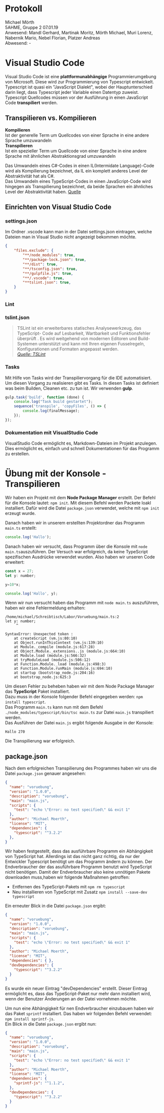 # Protokoll
Michael Mörth  
5AHME, Gruppe 2 
07.01.19  
Anwesend: Mandl Gerhard, Martinak Moritz, Mörth Michael, Muri Lorenz, Nabernik Mario, Nebel Florian, Platzer Andreas  
Abwesend: -

# Visual Studio Code
Visual Studio Code ist eine **plattformunabhängige** Programmierumgebung von Microsoft. Diese wird zur Programmierung von Typescript entwickelt. Typescript ist quasi ein "JavaScript Dialekt", wobei der Hauptunterschied darin liegt, dass Typescript jeder Variable einen Datentyp zuweist.  
Typescript Quellcodes müssen vor der Ausführung in einen JavaScript Code **transpiliert** werden.

## Transpilieren vs. Kompilieren
**Kompilieren**  
Ist der generelle Term um Quellcodes von einer Sprache in eine andere Sprache umzuwandeln  
**Transpilieren**  
Ist ein spezieller Term um Quellcode von einer Sprache in eine andere Sprache mit ähnlichen Abstraktionsgrad umzuwandeln  

Das Umwandeln eines C#-Codes in einen IL(Intermidate Language)-Code wird als Kompilierung bezeichnet, da IL ein komplett anderes Level der Abstraktivität hat als C#.  
Das Umwandeln eines TypeScript-Codes in einen JavaScript-Code wird hingegen als Transpilierung bezeichnet, da beide Sprachen ein ähnliches Level der Abstraktivität haben.
[Quelle](https://www.stevefenton.co.uk/2012/11/compiling-vs-transpiling/)

## Einrichten von Visual Studio Code
### settings.json
Im Ordner .vscode kann man in der Datei settings.json eintragen, welche Dateien man in Visual Studio nicht angezeigt bekommen möchte.
```json
{
	"files.exclude": {
		"**/node_modules": true,
		"**/package-lock.json": true,
		"**/dist": true,
		"**/tsconfig.json": true,
		"**/gulpfile.js": true,
		"**/.vscode": true,
		"**tslint.json": true,
	}
}
```
### Lint
### tslint.json
> TSLint ist ein erweiterbares statisches Analysewerkzeug, das TypeScript- Code auf Lesbarkeit, Wartbarkeit und Funktionsfehler überprüft . Es wird weitgehend von modernen Editoren und Build-Systemen unterstützt und kann mit Ihren eigenen Fusselregeln, Konfigurationen und Formaten angepasst werden.  
*[Quelle: TSLint](https://palantir.github.io/tslint/)*

### Tasks
Mit Hilfe von Tasks wird der Transpiliervorgang für die IDE automatisiert. Um diesen Vorgang zu realisieren gibt es Tasks. In diesen Tasks ist definiert was beim Builden, Cleanen etc. zu tun ist. Wir verwenden **gulp**.
```js
gulp.task('build', function (done) {
    console.log("Task build gestartet");
    sequence('transpile', 'copyFiles', () => {
        console.log(finalMessage);
    });
});
```

### Dokumentation mit VisualStudio Code
VisualStudio Code ermöglicht es, Markdown-Dateien im Projekt anzulegen. Dies ermöglicht es, einfach und schnell Dokumentationen für das Programm zu erstellen.

# Übung mit der Konsole - Transpilieren
Wir haben ein Projekt mit dem **Node Package Manager** erstellt. Der Befehl für die Konsole lautet: `npm init`. Mit diesem Befehl werden Packete loakl installiert. Dafür wird die Datei `package.json` verwendet, welche mit `npm init` erzeugt wurde.


Danach haben wir in unserem erstellten Projektordner das Programm `main.ts` erstellt:  
```js
console.log('Hallo');
```  

Danach haben wir versucht, dass Programm über die Konsole mit `node main.ts`auszuführen. Der Versuch war erfolgreich, da keine TypeScript spezifischen Ausdrücke verwendet wurden. Also haben wir unseren Code erweitert:

```js
const x = 27;
let y: number;

y=10*x;

console.log('Hallo', y);
```  

Wenn wir nun versucht haben das Programm mit `node main.ts` auszuführen, haben wir eine Fehlermeldung erhalten:
```
/home/michael/Schreibtisch/Labor/Voruebung/main.ts:2
let y: number;
     ^

SyntaxError: Unexpected token :
    at createScript (vm.js:80:10)
    at Object.runInThisContext (vm.js:139:10)
    at Module._compile (module.js:617:28)
    at Object.Module._extensions..js (module.js:664:10)
    at Module.load (module.js:566:32)
    at tryModuleLoad (module.js:506:12)
    at Function.Module._load (module.js:498:3)
    at Function.Module.runMain (module.js:694:10)
    at startup (bootstrap_node.js:204:16)
    at bootstrap_node.js:625:3
```

Um diesen Fehler zu beheben haben wir mit dem Node Package Manager das **TypeScript** Paket installiert.  
Dazu muss in der Konsole folgender Befehl eingegeben werden: `npm install typescript`.  
Das Programm `main.ts` kann nun mit dem Befehl `./node_modules/typescript/bin/tsc main.ts` zur Datei `main.js` transpiliert werden.  
Das Ausführen der Datei `main.js` ergibt folgende Ausgabe in der Konsole:
```
Hallo 270
```
Die Transpilierung war erfolgreich.

## package.json
Nach dem erfolgreichen Transpilierung des Programmes haben wir uns die Datei `package.json` genauer angesehen:
```json
{
  "name": "voruebung",
  "version": "1.0.0",
  "description": "voruebung",
  "main": "main.js",
  "scripts": {
    "test": "echo \"Error: no test specified\" && exit 1"
  },
  "author": "Michael Moerth",
  "license": "MIT",
  "dependencies": {
    "typescript": "^3.2.2"
  },
}
```
Wir haben festgestellt, dass das ausführbare Programm ein Abhängigkeit von TypeScript hat. Allerdings ist das nicht ganz richtig, da nur der Entwickler Typescript benötigt um das Programm ändern zu können. Der Endverbraucher der das asuführbare Programm benutzt wird TypeScript nicht benötigen. Damit der Endverbraucher also keine unnötigen Pakete downloaden muss,haben wir folgende Maßnahmen getroffen:  
* Entfernen des TypeScript-Pakets mit `npm rm typescript`
* Neu installieren von TypeScript mit Zusatz `npm install --save-dev typescript`

Ein erneuter Blick in die Datei `package.json` ergibt:
```json
{
  "name": "voruebung",
  "version": "1.0.0",
  "description": "voruebung",
  "main": "main.js",
  "scripts": {
    "test": "echo \"Error: no test specified\" && exit 1"
  },
  "author": "Michael Moerth",
  "license": "MIT",
  "dependencies": { },
  "devDependencies": {
    "typescript": "^3.2.2"
  }
}
```
Es wurde ein neuer Eintrag "devDependencies" erstellt. Dieser Eintrag ermöglicht es, dass das TypeScript-Paket nur mehr dann installiert wird, wenn der Benutzer Änderungen an der Datei vornehmen möchte.

Um nun eine Abhängigkeit für nen Endverbraucher einzubauen haben wir das Paket `sprintf` installiert. Das haben wir folgenden Befehl verwendet: `npm install sprintf-js`.  
Ein Blick in die Datei `package.json` ergibt nun:  
```json
{
  "name": "voruebung",
  "version": "1.0.0",
  "description": "voruebung",
  "main": "main.js",
  "scripts": {
    "test": "echo \"Error: no test specified\" && exit 1"
  },
  "author": "Michael Moerth",
  "license": "MIT",
  "dependencies": {
    "sprintf-js": "^1.1.2",
  },
  "devDependencies": {
    "typescript": "^3.2.2"
  }
}
```
